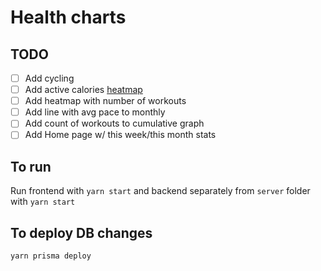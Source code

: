 # Health charts

## TODO

- [ ] Add cycling
- [ ] Add active calories [heatmap](https://apexcharts.com/javascript-chart-demos/heatmap-charts/basic/)
- [ ] Add heatmap with number of workouts
- [ ] Add line with avg pace to monthly
- [ ] Add count of workouts to cumulative graph
- [ ] Add Home page w/ this week/this month stats

## To run

Run frontend with `yarn start` and backend separately from `server` folder with `yarn start`

## To deploy DB changes

`yarn prisma deploy`
